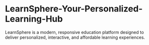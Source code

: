 # LearnSphere-Your-Personalized-Learning-Hub
LearnSphere is a modern, responsive education platform designed to deliver personalized, interactive, and affordable learning experiences.
